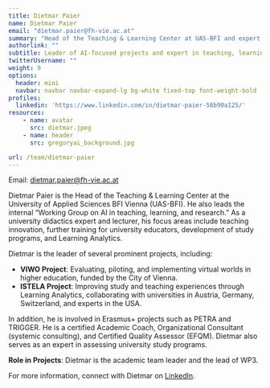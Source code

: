 ```yaml
---
title: Dietmar Paier
name: Dietmar Paier
email: "dietmar.paier@fh-vie.ac.at"
summary: "Head of the Teaching & Learning Center at UAS-BFI and expert in university didactics and teaching innovation."
authorlink: ""
subtitle: Leader of AI-focused projects and expert in teaching, learning, and research innovation
twitterUsername: ""
weight: 9
options:
  header: mini
  navbar: navbar navbar-expand-lg bg-white fixed-top font-weight-bold
profiles:
  linkedin: 'https://www.linkedin.com/in/dietmar-paier-56b90a125/'
resources:
    - name: avatar
      src: dietmar.jpeg
    - name: header
      src: gregoryai_background.jpg

url: /team/dietmar-paier
---
```

Email: <dietmar.paier@fh-vie.ac.at>

Dietmar Paier is the Head of the Teaching & Learning Center at the University of Applied Sciences BFI Vienna (UAS-BFI). He also leads the internal “Working Group on AI in teaching, learning, and research.” As a university didactics expert and lecturer, his focus areas include teaching innovation, further training for university educators, development of study programs, and Learning Analytics.

Dietmar is the leader of several prominent projects, including:
- **VIWO Project**: Evaluating, piloting, and implementing virtual worlds in higher education, funded by the City of Vienna.
- **ISTELA Project**: Improving study and teaching experiences through Learning Analytics, collaborating with universities in Austria, Germany, Switzerland, and experts in the USA.

In addition, he is involved in Erasmus+ projects such as PETRA and TRIGGER. He is a certified Academic Coach, Organizational Consultant (systemic consulting), and Certified Quality Assessor (EFQM). Dietmar also serves as an expert in assessing university study programs.

**Role in Projects**:
Dietmar is the academic team leader and the lead of WP3.

For more information, connect with Dietmar on [LinkedIn](https://www.linkedin.com/in/dietmar-paier-56b90a125/).
